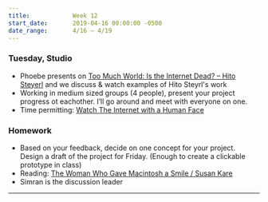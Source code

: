 ```yaml
---
title:            Week 12
start_date:       2019-04-16 00:00:00 -0500
date_range:       4/16 – 4/19
---
```


### Tuesday, Studio

- Phoebe presents on [Too Much World: Is the Internet Dead? – Hito Steyerl](https://www.e-flux.com/journal/49/60004/too-much-world-is-the-internet-dead/) and we discuss & watch examples of Hito Steyrl's work
- Working in medium sized groups (4 people), present your project progress ot eachother. I&rsquo;ll go around and meet with everyone on one.
- Time permitting: [Watch The Internet with a Human Face](https://www.youtube.com/watch?v=fWFo1VaQNmU&t=2383s)

### Homework
- Based on your feedback, decide on one concept for your project. Design a draft of the project for Friday. (Enough to create a clickable prototype in class)
- Reading: [The Woman Who Gave Macintosh a Smile / Susan Kare](https://www.newyorker.com/culture/cultural-comment/the-woman-who-gave-the-macintosh-a-smile)
- Simran is the discussion leader

---


